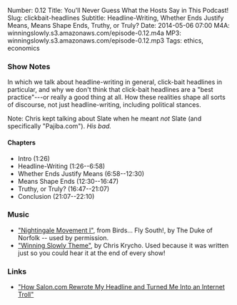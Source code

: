 Number: 0.12
Title: You'll Never Guess What the Hosts Say in This Podcast!
Slug: clickbait-headlines
Subtitle: Headline-Writing, Whether Ends Justify Means, Means Shape Ends, Truthy, or Truly?
Date: 2014-05-06 07:00
M4A: winningslowly.s3.amazonaws.com/episode-0.12.m4a
MP3: winningslowly.s3.amazonaws.com/episode-0.12.mp3
Tags: ethics, economics

### Show Notes

In which we talk about headline-writing in general, click-bait headlines in particular, and why we don't think that click-bait headlines are a "best practice"---or really a good thing at all. How these realities shape all sorts of discourse, not just headline-writing, including political stances.

Note: Chris kept talking about Slate when he meant *not* Slate (and specifically "Pajiba.com"). *His bad.*

#### Chapters

- Intro (1:26)
- Headline-Writing (1:26--6:58)
- Whether Ends Justify Means (6:58--12:30)
- Means Shape Ends (12:30--16:47)
- Truthy, or Truly? (16:47--21:07)
- Conclusion (21:07--22:10)

### Music

- ["Nightingale Movement I"](http://thedukeofnorfolk.bandcamp.com/album/birds-fly-south), from Birds… Fly South!, by The Duke of Norfolk -- used by permission.
- ["Winning Slowly Theme"](https://soundcloud.com/chriskrycho/winning-slowly), by Chris Krycho. Used because it was written just so you could hear it at the end of every show!

### Links

- ["How Salon.com Rewrote My Headline and Turned Me Into an Internet Troll"](http://www.pajiba.com/think_pieces/how-saloncom-rewrote-my-headline-and-turned-me-into-an-internet-troll.php)